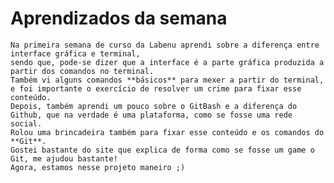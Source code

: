# Aprendizados da semana #

    Na primeira semana de curso da Labenu aprendi sobre a diferença entre interface gráfica e terminal,
    sendo que, pode-se dizer que a interface é a parte gráfica produzida a partir dos comandos no terminal. 
    Também vi alguns comandos **básicos** para mexer a partir do terminal, e foi importante o exercício de resolver um crime para fixar esse conteúdo.
    Depois, também aprendi um pouco sobre o GitBash e a diferença do Github, que na verdade é uma plataforma, como se fosse uma rede social. 
    Rolou uma brincadeira também para fixar esse conteúdo e os comandos do **Git**.
    Gostei bastante do site que explica de forma como se fosse um game o Git, me ajudou bastante!
    Agora, estamos nesse projeto maneiro ;)
